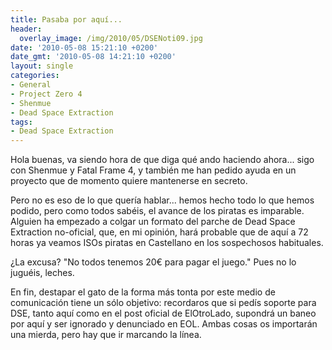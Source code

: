 ```yaml
---
title: Pasaba por aquí...
header:
  overlay_image: /img/2010/05/DSENoti09.jpg
date: '2010-05-08 15:21:10 +0200'
date_gmt: '2010-05-08 14:21:10 +0200'
layout: single
categories:
- General
- Project Zero 4
- Shenmue
- Dead Space Extraction
tags:
- Dead Space Extraction
---
```

Hola buenas, va siendo hora de que diga qué ando haciendo ahora... sigo con 
Shenmue y Fatal Frame 4, y también me han pedido ayuda en un proyecto que de 
momento quiere mantenerse en secreto.

Pero no es eso de lo que quería hablar... hemos hecho todo lo que hemos podido, 
pero como todos sabéis, el avance de los piratas es imparable. Alguien ha empezado 
a colgar un formato del parche de Dead Space Extraction no-oficial, que, en mi 
opinión, hará probable que de aquí a 72 horas ya veamos ISOs piratas en Castellano 
en los sospechosos habituales.

¿La excusa? "No todos tenemos 20&euro; para pagar el juego." Pues no lo juguéis, 
leches.

En fin, destapar el gato de la forma más tonta por este medio de comunicación tiene 
un sólo objetivo: recordaros que si pedís soporte para DSE, tanto aquí como en el 
post oficial de ElOtroLado, supondrá un baneo por aquí y ser ignorado y denunciado 
en EOL. Ambas cosas os importarán una mierda, pero hay que ir marcando la línea.
